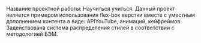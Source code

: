 Название проектной работы: Научиться учиться.
Данный проект является примером использования flex-box верстки вместе с уместным дополнением контента в виде: APIYouTube, анимаций, кейфреймов. Задействована система распределения стилей в соответствии с методологией БЭМ.
